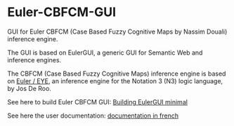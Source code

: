 Euler-CBFCM-GUI
===============

GUI for Euler CBFCM (Case Based Fuzzy Cognitive Maps by Nassim Douali) inference engine.

The GUI is based on EulerGUI, a generic GUI for Semantic Web and inference engines.

The CBFCM (Case Based Fuzzy Cognitive Maps) inference engine is based on [Euler / EYE](http://eulersharp.sourceforge.net/), an inference engine for the Notation 3 (N3) logic language,
by Jos De Roo.

See here to build Euler CBFCM GUI:
[Building EulerGUI minimal](http://eulergui.svn.sourceforge.net/viewvc/eulergui/trunk/eulergui/html/development.html#L9531)


See here the user documentation:
[documentation in french](src/site/doc/CBFCM_EulerGUI.html)
